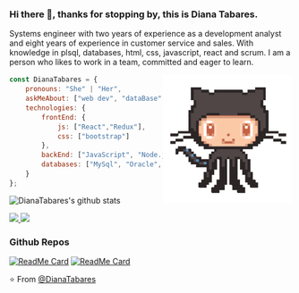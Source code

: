 ### Hi there 👋, thanks for stopping by, this is **Diana Tabares**.
<div>
 <p>
Systems engineer with two years of experience as a development analyst and eight years of experience in customer service and sales. With knowledge in plsql, databases, html, css, javascript, react and scrum. I am a person who likes to work in a team, committed and eager to learn.
</p>
</div>


<img align='right' src="https://raw.githubusercontent.com/iCharlesZ/FigureBed/master/img/octocat.gif" width="230">

```javascript
const DianaTabares = {
    pronouns: "She" | "Her",
    askMeAbout: ["web dev", "dataBase"],
    technologies: {
        frontEnd: {
            js: ["React","Redux"],
            css: ["bootstrap"]
        },
        backEnd: ["JavaScript", "Node.js"],
        databases: ["MySql", "Oracle", "Postgres"],
    }
};
```

![DianaTabares's github stats](https://github-readme-stats.vercel.app/api?username=DianaTabares&hide=contribs,prs&count_private=true&show_icons=true)

<a href="https://github.com/DianaTabares">
  <img src="https://img.shields.io/github/followers/DianaTabares">
</a>
<a href="https://github.com/DianaTabares">
   <img src="https://komarev.com/ghpvc/?username=DianaTabares">
</a>

### Github Repos

[![ReadMe Card](https://github-readme-stats.vercel.app/api/pin/?username=DianaTabares&repo=Pi_Countries&show_owner=true)](https://github.com/DianaTabares/Pi_Countries)
[![ReadMe Card](https://github-readme-stats.vercel.app/api/pin/?username=DianaTabares&repo=Foods-Ecommerce&show_owner=true)](https://github.com/DianaTabares/Foods-Ecommerce)

⭐️ From [@DianaTabares](https://github.com/DianaTabares)
<!--
**DianaTabares/DianaTabares** is a ✨ _special_ ✨ repository because its `README.md` (this file) appears on your GitHub profile.

Here are some ideas to get you started:

- 🔭 I’m currently working on ...
- 🌱 I’m currently learning ...
- 👯 I’m looking to collaborate on ...
- 🤔 I’m looking for help with ...
- 💬 Ask me about ...
- 📫 How to reach me: ...
- 😄 Pronouns: ...
- ⚡ Fun fact: ...
-->
